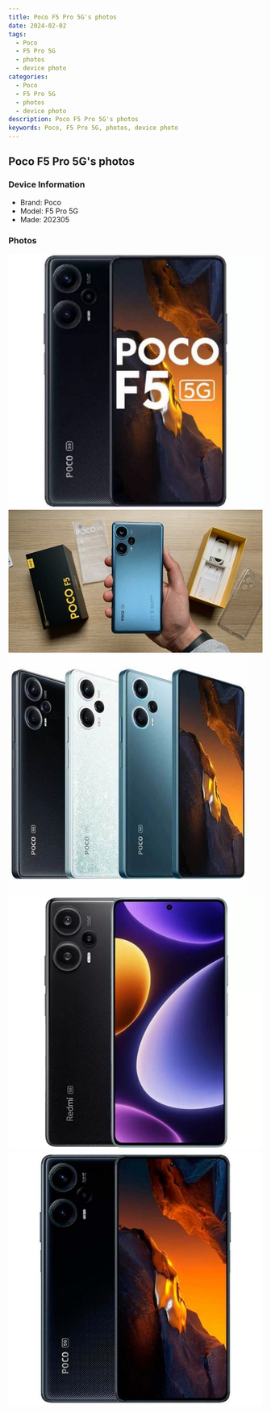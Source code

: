 ```yaml
---
title: Poco F5 Pro 5G's photos
date: 2024-02-02
tags: 
  - Poco
  - F5 Pro 5G
  - photos
  - device photo
categories: 
  - Poco
  - F5 Pro 5G
  - photos
  - device photo
description: Poco F5 Pro 5G's photos
keywords: Poco, F5 Pro 5G, photos, device photo
---
```


## Poco F5 Pro 5G's photos

### Device Information

- Brand: Poco
- Model: F5 Pro 5G
- Made: 202305

### Photos

![/images/best-assets/devices/poco/poco-f5-pro-5g/1.jpg](/images/best-assets/devices/poco/poco-f5-pro-5g/1.jpg)
![/images/best-assets/devices/poco/poco-f5-pro-5g/2.jpg](/images/best-assets/devices/poco/poco-f5-pro-5g/2.jpg)
![/images/best-assets/devices/poco/poco-f5-pro-5g/3.jpg](/images/best-assets/devices/poco/poco-f5-pro-5g/3.jpg)
![/images/best-assets/devices/poco/poco-f5-pro-5g/4.jpg](/images/best-assets/devices/poco/poco-f5-pro-5g/4.jpg)
![/images/best-assets/devices/poco/poco-f5-pro-5g/5.jpg](/images/best-assets/devices/poco/poco-f5-pro-5g/5.jpg)
